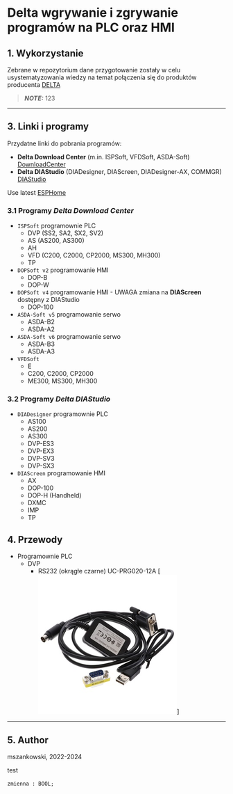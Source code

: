 # Delta wgrywanie i zgrywanie programów na PLC oraz HMI

## 1. Wykorzystanie
Zebrane w repozytorium dane przygotowanie zostały w celu usystematyzowania wiedzy na temat połączenia się do produktów producenta [DELTA](https://www.deltaww.com/en-US/index) 

> **_NOTE:_**  123


------------------------
## 3. Linki i programy
Przydatne linki do pobrania programów:

- **Delta Download Center** (m.in. ISPSoft, VFDSoft, ASDA-Soft) [DownloadCenter](https://downloadcenter.deltaww.com/en-US/DownloadCenter)
- **Delta DIAStudio** (DIADesigner, DIAScreen, DIADesigner-AX, COMMGR) [DIAStudio](https://diastudio.deltaww.com)

Use latest [ESPHome](https://esphome.io/)

### 3.1 Programy *Delta Download Center*
- `ISPSoft` programownie PLC
  - DVP (SS2, SA2, SX2, SV2)
  - AS (AS200, AS300)
  - AH
  - VFD (C200, C2000, CP2000, MS300, MH300)
  - TP
- `DOPSoft v2` programowanie HMI
  - DOP-B
  - DOP-W
- `DOPSoft v4` programowanie HMI - UWAGA zmiana na **DIAScreen** dostępny z DIAStudio
  - DOP-100
- `ASDA-Soft v5` programowanie serwo
  - ASDA-B2
  - ASDA-A2
- `ASDA-Soft v6` programowanie serwo
  - ASDA-B3
  - ASDA-A3
- `VFDSoft`
  - E
  - C200, C2000, CP2000
  - ME300, MS300, MH300

### 3.2 Programy *Delta DIAStudio*
- `DIADesigner` programownie PLC
  - AS100
  - AS200
  - AS300
  - DVP-ES3
  - DVP-EX3
  - DVP-SV3
  - DVP-SX3
- `DIAScreen` programowanie HMI
  - AX 
  - DOP-100 
  - DOP-H (Handheld)
  - DXMC 
  - IMP 
  - TP 

## 4. Przewody
- Programownie PLC
  - DVP 
    - RS232 (okrągłe czarne) UC-PRG020-12A 
    [!["UC-PRG020-12A"](https://github.com/mszankowski/DELTA_PLC-HMI.conncetion/blob/main/Przewody/UC-PRG020-12A.jpg)]

------------------------
## 5. Author

mszankowski, 2022-2024

test
```st
zmienna : BOOL;
```
